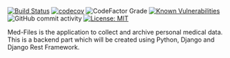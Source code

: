 
[![Build Status](https://travis-ci.org/TheProrok29/med-files-api.svg?branch=master)](https://travis-ci.org/TheProrok29/med-files-api) [![codecov](https://codecov.io/gh/TheProrok29/med-files-api/branch/master/graph/badge.svg)](https://codecov.io/gh/TheProrok29/med-files-api) ![CodeFactor Grade](https://img.shields.io/codefactor/grade/github/TheProrok29/med-files-api/master?color=yellow) [![Known Vulnerabilities](https://snyk.io/test/github/TheProrok29/med-files-api/badge.svg?targetFile=requirements.txt)](https://snyk.io/test/github/TheProrok29/med-files-api?targetFile=requirements.txt) ![GitHub commit activity](https://img.shields.io/github/commit-activity/w/TheProrok29/med-files-api?color=blueviolet) [![License: MIT](https://img.shields.io/badge/License-MIT-blue.svg)](https://opensource.org/licenses/MIT)


Med-Files is the application to collect and archive personal medical data. This is a backend part which will be created using Python, Django and Django Rest Framework.
